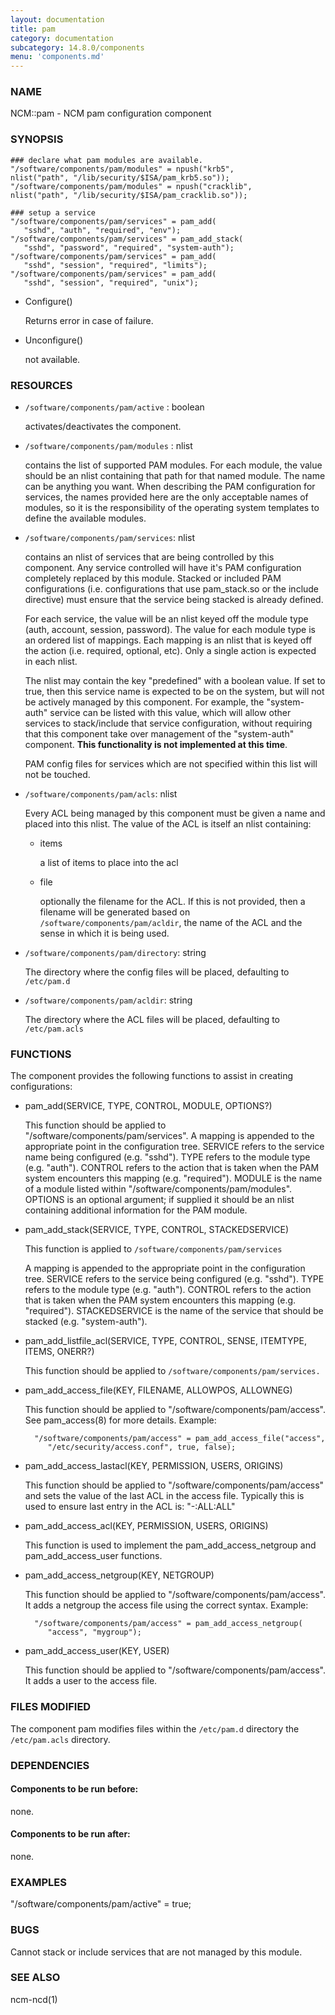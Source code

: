```yaml
---
layout: documentation
title: pam
category: documentation
subcategory: 14.8.0/components
menu: 'components.md'
---
```

### NAME

NCM::pam - NCM pam configuration component

### SYNOPSIS

    ### declare what pam modules are available.
    "/software/components/pam/modules" = npush("krb5", 
	nlist("path", "/lib/security/$ISA/pam_krb5.so"));
    "/software/components/pam/modules" = npush("cracklib", 
	nlist("path", "/lib/security/$ISA/pam_cracklib.so"));

    ### setup a service
    "/software/components/pam/services" = pam_add(
       "sshd", "auth", "required", "env");
    "/software/components/pam/services" = pam_add_stack(
       "sshd", "password", "required", "system-auth");
    "/software/components/pam/services" = pam_add(
       "sshd", "session", "required", "limits");
    "/software/components/pam/services" = pam_add(
       "sshd", "session", "required", "unix");

- Configure()

    Returns
    error in case of failure.

- Unconfigure()

    not available.

### RESOURCES

- `/software/components/pam/active` : boolean

    activates/deactivates the component.

- `/software/components/pam/modules` : nlist

    contains the list of supported PAM modules. For each module, the value
    should be an nlist containing that path for that named module. The
    name can be anything you want. When describing the PAM configuration
    for services, the names provided here are the only acceptable names
    of modules, so it is the responsibility of the operating system
    templates to define the available modules.

- `/software/components/pam/services`: nlist

    contains an nlist of services that are being controlled by this
    component. Any service controlled will have it's PAM configuration
    completely replaced by this module. Stacked or included PAM
    configurations (i.e. configurations that use pam\_stack.so or the
    include directive) must ensure that the service being stacked is
    already defined.

    For each service, the value will be an nlist keyed off the module type
    (auth, account, session, password). The value for each module type is
    an ordered list of mappings. Each mapping is an nlist that is keyed
    off the action (i.e. required, optional, etc).  Only a single action
    is expected in each nlist.

    The nlist may contain the key "predefined" with a boolean value. If
    set to true, then this service name is expected to be on the system,
    but will not be actively managed by this component.  For example, the
    "system-auth" service can be listed with this value, which will allow
    other services to stack/include that service configuration, without
    requiring that this component take over management of the
    "system-auth" component. __This functionality is not implemented at
    this time__.

    PAM config files for services which are not specified within this list
    will not be touched.

- `/software/components/pam/acls`: nlist

    Every ACL being managed by this component must be given a name
    and placed into this nlist. The value of the ACL is itself an nlist containing:

    - items

        a list of items to place into the acl

    - file

        optionally the filename for the ACL. If this is not provided, then a filename
        will be generated based on `/software/components/pam/acldir`, the name of
        the ACL and the sense in which it is being used.

- `/software/components/pam/directory`: string

    The directory where the config files will be placed, defaulting to `/etc/pam.d`

- `/software/components/pam/acldir`: string

    The directory where the ACL files will be placed, defaulting to `/etc/pam.acls`

### FUNCTIONS

The component provides the following functions to assist in creating configurations:

- pam\_add(SERVICE, TYPE, CONTROL, MODULE, OPTIONS?)

    This function should be applied to
    "/software/components/pam/services". A mapping is appended to the
    appropriate point in the configuration tree. SERVICE refers to the
    service name being configured (e.g. "sshd"). TYPE refers to the module
    type (e.g. "auth"). CONTROL refers to the action that is taken when
    the PAM system encounters this mapping (e.g. "required"). MODULE is
    the name of a module listed within
    "/software/components/pam/modules". OPTIONS is an optional argument;
    if supplied it should be an nlist containing additional information
    for the PAM module.

- pam\_add\_stack(SERVICE, TYPE, CONTROL, STACKEDSERVICE)

    This function is applied to `/software/components/pam/services`

    A mapping is appended to the appropriate point in the configuration
    tree. SERVICE refers to the service being configured (e.g. "sshd").
    TYPE refers to the module type (e.g. "auth"). CONTROL refers to the
    action that is taken when the PAM system encounters this mapping
    (e.g. "required"). STACKEDSERVICE is the name of the service that
    should be stacked (e.g. "system-auth").

- pam\_add\_listfile\_acl(SERVICE, TYPE, CONTROL, SENSE, ITEMTYPE, ITEMS, ONERR?)

    This function should be applied to `/software/components/pam/services.`

- pam\_add\_access\_file(KEY, FILENAME, ALLOWPOS, ALLOWNEG)

    This function should be applied to "/software/components/pam/access". 
    See pam\_access(8) for more details. Example:

        "/software/components/pam/access" = pam_add_access_file("access",
           "/etc/security/access.conf", true, false);

- pam\_add\_access\_lastacl(KEY, PERMISSION, USERS, ORIGINS)

    This function should be applied to "/software/components/pam/access"
    and sets the value of the last ACL in the access file. Typically this is used to ensure last entry in the ACL is: "-:ALL:ALL"

- pam\_add\_access\_acl(KEY, PERMISSION, USERS, ORIGINS)

    This function is used to implement the pam\_add\_access\_netgroup and
    pam\_add\_access\_user functions.

- pam\_add\_access\_netgroup(KEY, NETGROUP)

    This function should be applied to "/software/components/pam/access".
    It adds a netgroup the access file using the correct syntax. Example:

        "/software/components/pam/access" = pam_add_access_netgroup(
           "access", "mygroup");

- pam\_add\_access\_user(KEY, USER)

    This function should be applied to "/software/components/pam/access".
    It adds a user to the access file.

### FILES MODIFIED

The component pam modifies files within the `/etc/pam.d` directory the `/etc/pam.acls` directory.

### DEPENDENCIES

#### Components to be run before:

none.

#### Components to be run after:

none.

### EXAMPLES

"/software/components/pam/active" = true;

### BUGS

Cannot stack or include services that are not managed by this module.

### SEE ALSO

ncm-ncd(1)
